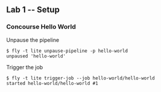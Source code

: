 ## Lab 1 -- Setup

### Concourse Hello World

Unpause the pipeline
```
$ fly -t lite unpause-pipeline -p hello-world
unpaused 'hello-world'
```

Trigger the job
```
$ fly -t lite trigger-job --job hello-world/hello-world
started hello-world/hello-world #1
```
